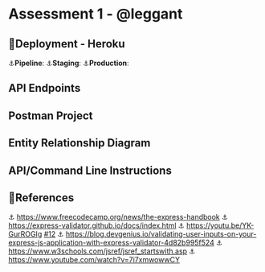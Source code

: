# Assessment 1 - @leggant
## :rocket:Deployment - Heroku 
:anchor:__Pipeline__: 
:anchor:__Staging__: 
:anchor:__Production__: 
## API Endpoints
## Postman Project
## Entity Relationship Diagram
## API/Command Line Instructions
## :bookmark_tabs:References 	
:anchor: https://www.freecodecamp.org/news/the-express-handbook
:anchor: https://express-validator.github.io/docs/index.html
:anchor: https://youtu.be/YK-GurROGIg [#12](https://github.com/otago-polytechnic-bit-courses/assessment-1-node-js-restful-api-leggant/issues/12)
:anchor: https://blog.devgenius.io/validating-user-inputs-on-your-express-js-application-with-express-validator-4d82b995f524
:anchor: https://www.w3schools.com/jsref/jsref_startswith.asp
:anchor: https://www.youtube.com/watch?v=7i7xmwowwCY